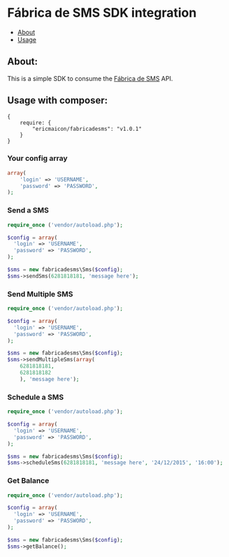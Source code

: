# Fábrica de SMS SDK integration

* [About](#about)
* [Usage](#usage)

<a name="about"></a>
## About:

This is a simple SDK to consume the [Fábrica de SMS](http://fabricadesms.com.br) API.

<a name="usage"></a>
## Usage with composer:

```
{
    require: {
        "ericmaicon/fabricadesms": "v1.0.1"
    }
}
```

### Your config array

```php
array(
    'login' => 'USERNAME',
    'password' => 'PASSWORD',
);
```

### Send a SMS

```php
require_once ('vendor/autoload.php');

$config = array(
  'login' => 'USERNAME',
  'password' => 'PASSWORD',
);

$sms = new fabricadesms\Sms($config);
$sms->sendSms(6281818181, 'message here');
```

### Send Multiple SMS

```php
require_once ('vendor/autoload.php');

$config = array(
  'login' => 'USERNAME',
  'password' => 'PASSWORD',
);

$sms = new fabricadesms\Sms($config);
$sms->sendMultipleSms(array(
    6281818181,
    6281818182
    ), 'message here');
```

### Schedule a SMS

```php
require_once ('vendor/autoload.php');

$config = array(
  'login' => 'USERNAME',
  'password' => 'PASSWORD',
);

$sms = new fabricadesms\Sms($config);
$sms->scheduleSms(6281818181, 'message here', '24/12/2015', '16:00');
```

### Get Balance

```php
require_once ('vendor/autoload.php');

$config = array(
  'login' => 'USERNAME',
  'password' => 'PASSWORD',
);

$sms = new fabricadesms\Sms($config);
$sms->getBalance();
```